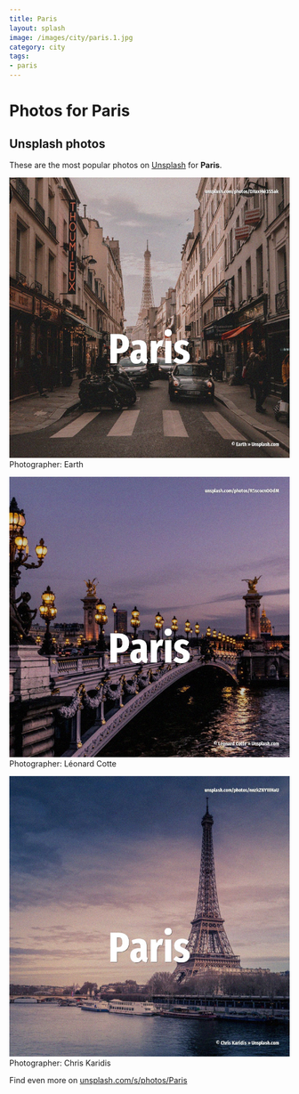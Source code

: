 ```yaml
---
title: Paris
layout: splash
image: /images/city/paris.1.jpg
category: city
tags:
- paris
---
```

# Photos for Paris
 
## Unsplash photos
These are the most popular photos on [Unsplash](https://unsplash.com) for **Paris**.
 
![Paris](/images/city/paris.1.jpg)
Photographer:  Earth
 
![Paris](/images/city/paris.2.jpg)
Photographer:  Léonard Cotte
 
![Paris](/images/city/paris.3.jpg)
Photographer:  Chris Karidis
 
Find even more on [unsplash.com/s/photos/Paris](https://unsplash.com/s/photos/Paris)
 
